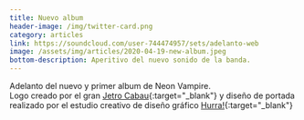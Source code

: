 ```yaml
---
title: Nuevo album
header-image: /img/twitter-card.png
category: articles
link: https://soundcloud.com/user-744474957/sets/adelanto-web
image: /assets/img/articles/2020-04-19-new-album.jpeg
bottom-description: Aperitivo del nuevo sonido de la banda.
---
```

Adelanto del nuevo y primer album de Neon Vampire.
<br>
Logo creado por el gran [Jetro Cabau](https://www.instagram.com/jetrocabau/?hl=en){:target="_blank"} y diseño de portada realizado por el estudio creativo de diseño gráfico [Hurra!](http://www.hurra.pro/){:target="_blank"}
